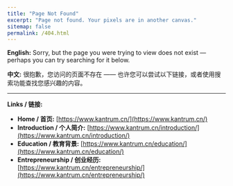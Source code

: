 ```yaml
---
title: "Page Not Found"
excerpt: "Page not found. Your pixels are in another canvas."
sitemap: false
permalink: /404.html
---
```


**English:**
Sorry, but the page you were trying to view does not exist — perhaps you can try searching for it below.

**中文:**
很抱歉，您访问的页面不存在 —— 也许您可以尝试以下链接，或者使用搜索功能查找您感兴趣的内容。

---

**Links / 链接:**

- **Home / 首页:** [https://www.kantrum.cn/](https://www.kantrum.cn/)
- **Introduction / 个人简介:** [https://www.kantrum.cn/introduction/](https://www.kantrum.cn/introduction/)
- **Education / 教育背景:** [https://www.kantrum.cn/education/](https://www.kantrum.cn/education/)
- **Entrepreneurship / 创业经历:** [https://www.kantrum.cn/entrepreneurship/](https://www.kantrum.cn/entrepreneurship/)



<script type="text/javascript">
  var GOOG_FIXURL_LANG = 'en';
  var GOOG_FIXURL_SITE = '{{ site.url }}'
</script>
<script type="text/javascript"
  src="//linkhelp.clients.google.com/tbproxy/lh/wm/fixurl.js">
</script>
